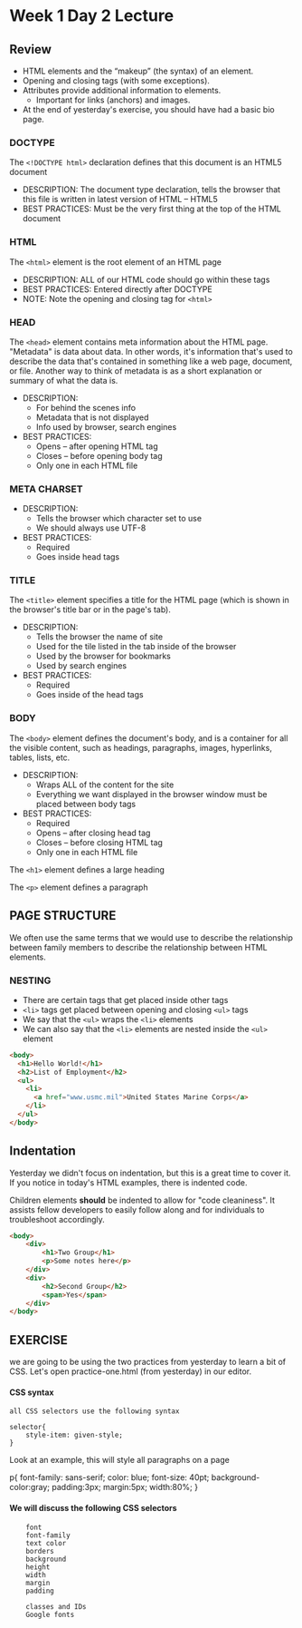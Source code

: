 # Week 1 Day 2 Lecture

## Review

- HTML elements and the “makeup” (the syntax) of an element.
- Opening and closing tags (with some exceptions).
- Attributes provide additional information to elements.
    - Important for links (anchors) and images.
- At the end of yesterday's exercise, you should have had a basic bio page.

### DOCTYPE
The `<!DOCTYPE html>` declaration defines that this document is an HTML5 document

- DESCRIPTION: The document type declaration, tells the browser that this file is written in latest version of HTML – HTML5
- BEST PRACTICES: Must be the very first thing at the top of the HTML document

### HTML
The `<html>` element is the root element of an HTML page

- DESCRIPTION: ALL of our HTML code should go within these tags
- BEST PRACTICES: Entered directly after DOCTYPE
- NOTE: Note the opening and closing tag for `<html>`

### HEAD
The `<head>` element contains meta information about the HTML page.  "Metadata" is data about data. In other words, it's information that's used to describe the data that's contained in something like a web page, document, or file. Another way to think of metadata is as a short explanation or summary of what the data is.

- DESCRIPTION: 
  - For behind the scenes info
  - Metadata that is not displayed
  - Info used by browser, search engines
- BEST PRACTICES: 
    - Opens – after opening HTML tag
    - Closes – before opening body tag
    - Only one in each HTML file

### META CHARSET
- DESCRIPTION: 
    - Tells the browser which character set to use
    - We should always use UTF-8
- BEST PRACTICES: 
    - Required
    - Goes inside head tags


### TITLE
The `<title>` element specifies a title for the HTML page (which is shown in the browser's title bar or in the page's tab).

- DESCRIPTION: 
    - Tells the browser the name of site
    - Used for the tile listed in the tab inside of the browser
    - Used by the browser for bookmarks
    - Used by search engines
- BEST PRACTICES: 
    - Required
    - Goes inside of the head tags


### BODY
The `<body>` element defines the document's body, and is a container for all the visible content, such as headings, paragraphs, images, hyperlinks, tables, lists, etc.

- DESCRIPTION: 
  - Wraps ALL of the content for the site
  - Everything we want displayed in the browser window must be placed between body tags
- BEST PRACTICES: 
  - Required
  - Opens – after closing head tag
  - Closes – before closing HTML tag
  - Only one in each HTML file

The `<h1>` element defines a large heading

The `<p>` element defines a paragraph

## PAGE STRUCTURE

We often use the same terms that we would use to describe the relationship between family members to describe the relationship between HTML elements.

### NESTING

- There are certain tags that get placed inside other tags
- `<li>` tags get placed between opening and closing `<ul>` tags
- We say that the `<ul>` wraps the `<li>` elements
- We can also say that the `<li>` elements are nested inside the `<ul>` element

```html
<body>
  <h1>Hello World!</h1>
  <h2>List of Employment</h2>
  <ul>
    <li>
      <a href="www.usmc.mil">United States Marine Corps</a>
    </li>
  </ul>
</body>

```
## Indentation

Yesterday we didn't focus on indentation, but this is a great time to cover it. If you notice in today's HTML examples, there is indented code. 

Children elements **should** be indented to allow for "code cleaniness". It assists fellow developers to easily follow along and for individuals to troubleshoot accordingly.


```html
<body>
    <div>
        <h1>Two Group</h1>
        <p>Some notes here</p>
    </div>
    <div>
        <h2>Second Group</h2>
        <span>Yes</span>
    </div>
</body>
```

## EXERCISE
 
we are going to be using the two practices from yesterday to learn a bit of CSS. Let's open practice-one.html (from yesterday) in our editor.

#### CSS syntax

    all CSS selectors use the following syntax

    selector{
        style-item: given-style;
    }

Look at an example, this will style all paragraphs on a page

p{
    font-family: sans-serif;
    color: blue;
    font-size: 40pt;
    background-color:gray;
    padding:3px;
    margin:5px;
    width:80%;
}


#### We will discuss the following CSS selectors

        font
        font-family
        text color
        borders
        background
        height
        width
        margin
        padding

        classes and IDs
        Google fonts



